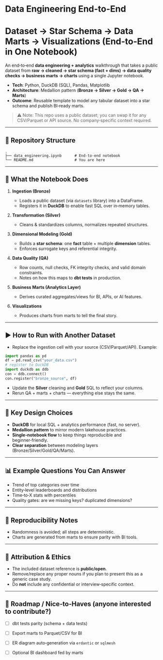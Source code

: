 # Data Engineering End-to-End
# Dataset → Star Schema → Data Marts → Visualizations (End‑to‑End in One Notebook)

An end‑to‑end **data engineering + analytics** walkthrough that takes a public dataset from **raw → cleaned → star schema (fact + dims) → data quality checks → business marts → charts** using a single Jupyter notebook.

- **Tech**: Python, DuckDB (SQL), Pandas, Matplotlib
- **Architecture**: Medallion pattern (**Bronze → Silver → Gold → QA → Marts**)
- **Outcome**: Reusable template to model any tabular dataset into a star schema and publish BI‑ready marts.

> ⚠️ Note: This repo uses a public dataset; you can swap it for any CSV/Parquet or API source. No company‑specific context required.

---

## 📁 Repository Structure

```
.
├── data_engineering.ipynb      # End‑to‑end notebook
└── README.md                   # You are here
```


---

## 🧪 What the Notebook Does

1. **Ingestion (Bronze)**  
   - Loads a public dataset (via `datasets` library) into a DataFrame.
   - Registers it in **DuckDB** to enable fast SQL over in‑memory tables.

2. **Transformation (Silver)**  
   - Cleans & standardizes columns, normalizes repeated structures.

3. **Dimensional Modeling (Gold)**  
   - Builds a **star schema**: one **fact** table + multiple **dimension** tables.  
   - Enforces surrogate keys and referential integrity.

4. **Data Quality (QA)**  
   - Row counts, null checks, FK integrity checks, and valid domain constraints.
   - Notes on how this maps to **dbt tests** in production.

5. **Business Marts (Analytics Layer)**  
   - Derives curated aggregates/views for BI, APIs, or AI features.

6. **Visualizations**  
   - Produces charts from marts to tell the final story.

---

## ▶️ How to Run with Another Dataset

- Replace the ingestion cell with your source (CSV/Parquet/API). Example:
```python
import pandas as pd
df = pd.read_csv("your_data.csv")
# register to DuckDB
import duckdb as ddb
con = ddb.connect()
con.register("bronze_source", df)
```
- Update the **Silver** cleaning and **Gold** SQL to reflect your columns.
- Rerun QA + marts + charts — everything else stays the same.

---

## 🧱 Key Design Choices

- **DuckDB** for local SQL + analytics performance (fast, no server).
- **Medallion pattern** to mirror modern lakehouse practices.
- **Single‑notebook flow** to keep things reproducible and beginner‑friendly.
- **Clear separation** between modeling layers (Bronze/Silver/Gold/QA/Marts).

---

## 📊 Example Questions You Can Answer
- Trend of top categories over time
- Entity‑level leaderboards and distributions
- Time‑to‑X stats with percentiles
- Quality gates: are we missing keys? duplicated dimensions?

---

## 🔄 Reproducibility Notes
- Randomness is avoided; all steps are deterministic.
- Charts are generated from marts to ensure parity with BI tools.

---

## 🔐 Attribution & Ethics
- The included dataset reference is **public/open**.  
- Remove/replace any proper nouns if you plan to present this as a generic case study.
- Do **not** include any confidential or interview‑specific context.

---

## 🧭 Roadmap / Nice‑to‑Haves (anyone interested to contribute?)
- [ ] dbt tests parity (schema + data tests)
- [ ] Export marts to Parquet/CSV for BI
- [ ] ER diagram auto‑generation via `erdantic` or `sqlmesh`
- [ ] Optional BI dashboard fed by marts


